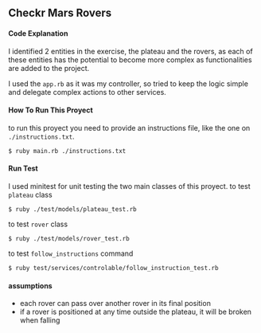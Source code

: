 ## Checkr Mars Rovers

#### Code Explanation
I identified 2 entities in the exercise, the plateau and the rovers, as each of these entities has the potential to become more complex as functionalities are added to the project.

I used the `app.rb` as it was my controller, so tried to keep the logic simple and delegate complex actions to other services.

#### How To Run This Proyect
to run this proyect you need to provide an instructions file, like the one on `./instructions.txt`. 
```
$ ruby main.rb ./instructions.txt
```

#### Run Test
I used minitest for unit testing the two main classes of this proyect.
to test `plateau` class
```
$ ruby ./test/models/plateau_test.rb
```
to test `rover` class
```
$ ruby ./test/models/rover_test.rb
```
to test `follow_instructions` command
```
$ ruby test/services/controlable/follow_instruction_test.rb
```

#### assumptions
* each rover can pass over another rover in its final position
* if a rover is positioned at any time outside the plateau, it will be broken when falling
